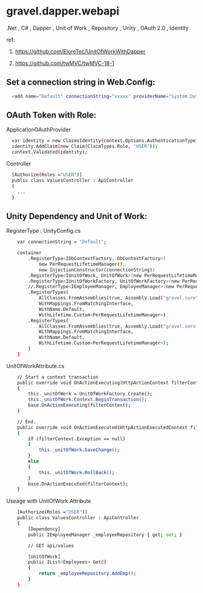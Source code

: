 # gravel.dapper.webapi
.Net , C# , Dapper , Unit of Work , Repository , Unity , OAuth 2.0 , Identity

ref: 

1. https://github.com/EloreTec/UnitOfWorkWithDapper

2. https://github.com/twMVC/twMVC-18-1


## Set a connection string in Web.Config:

```sh
  <add name="Default" connectionString="xxxxx" providerName="System.Data.SqlClient" />
```


## OAuth Token with Role:

ApplicationOAuthProvider
```sh
  var identity = new ClaimsIdentity(context.Options.AuthenticationType);
  identity.AddClaim(new Claim(ClaimTypes.Role, "USER"));
  context.Validated(identity);
```
Controller
```sh
  [Authorize(Roles ="USER")]
  public class ValuesController : ApiController
  {
    ...
  }
```



## Unity Dependency and Unit of Work:

RegisterType : UnityConfig.cs
```sh
    var connectionString = "Default";

    container
        .RegisterType<IDbContextFactory, DbContextFactory>(
            new PerRequestLifetimeManager(),
            new InjectionConstructor(connectionString))
        .RegisterType<IUnitOfWork, UnitOfWork>(new PerRequestLifetimeManager())
        .RegisterType<IUnitOfWorkFactory, UnitOfWorkFactory>(new PerRequestLifetimeManager())
        //.RegisterType<IEmployeeManager, EmployeeManager>(new PerRequestLifetimeManager())
        .RegisterTypes(
            AllClasses.FromAssemblies(true, Assembly.Load("gravel.core")),
            WithMappings.FromMatchingInterface,
            WithName.Default,
            WithLifetime.Custom<PerRequestLifetimeManager>)
        .RegisterTypes(
            AllClasses.FromAssemblies(true, Assembly.Load("gravel.service")),
            WithMappings.FromMatchingInterface,
            WithName.Default,
            WithLifetime.Custom<PerRequestLifetimeManager>);
        }
    }
```



UnitOfWorkAttribute.cs
```sh
    // Start a context transaction
    public override void OnActionExecuting(HttpActionContext filterContext)
    {
        this._unitOfWork = UnitOfWorkFactory.Create();
        this._unitOfWork.Context.BeginTransaction();
        base.OnActionExecuting(filterContext);
    }

    // End.
    public override void OnActionExecuted(HttpActionExecutedContext filterContext)
    {
        if (filterContext.Exception == null)
        {
            this._unitOfWork.SaveChange();
        }
        else
        {
            this._unitOfWork.RollBack();
        }
        base.OnActionExecuted(filterContext);
    }
```



Useage with UnitOfWork Attribute
```sh
    [Authorize(Roles ="USER")]
    public class ValuesController : ApiController
    {
        [Dependency]
        public IEmployeeManager _employeeRepository { get; set; }

        // GET api/values

        [UnitOfWork]
        public IList<Employees> Get()
        {
            return _employeeRepository.AddEmp();
        }
    }
```
